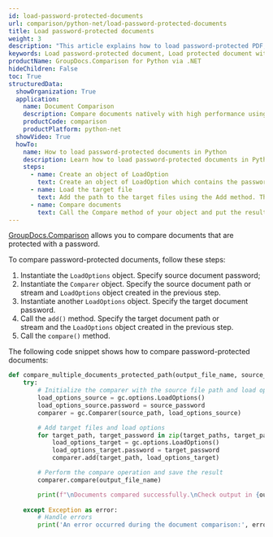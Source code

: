 ```yaml
---
id: load-password-protected-documents
url: comparison/python-net/load-password-protected-documents
title: Load password-protected documents
weight: 3
description: "This article explains how to load password-protected PDF, Word, Excel, PowerPoint documents when using GroupDocs.Comparison for Python via .NET."
keywords: Load password-protected document, Load protected document with GroupDocs.Comparison
productName: GroupDocs.Comparison for Python via .NET
hideChildren: False
toc: True
structuredData:
  showOrganization: True
  application:
    name: Document Comparison
    description: Compare documents natively with high performance using Python language and GroupDocs.Comparison for Python via .NET
    productCode: comparison
    productPlatform: python-net
  showVideo: True
  howTo:
    name: How to load password-protected documents in Python
    description: Learn how to load password-protected documents in Python step by step
    steps:
      - name: Create an object of LoadOption
        text: Create an object of LoadOption which contains the password parameters.
      - name: Load the target file
        text: Add the path to the target files using the Add method. The second parameter is a LoadOption object that contains the password.
      - name: Compare documents
        text: Call the Compare method of your object and put the resulting file stream.
---
```


[GroupDocs.Comparison](https://products.groupdocs.com/comparison/python-net) allows you to compare documents that are protected with a password.  

To compare password-protected documents, follow these steps:

1.  Instantiate the `LoadOptions`<!--](https://reference.groupdocs.com/comparison/python-net/com.groupdocs.comparison.options.load/loadoptions)--> object. Specify source document password;
2.  Instantiate the `Comparer`<!--](https://reference.groupdocs.com/comparison/python-net/com.groupdocs.comparison/comparer)--> object. Specify the source document path or stream and `LoadOptions`<!--](https://reference.groupdocs.com/comparison/python-net/com.groupdocs.comparison.options.load/loadoptions)--> object created in the previous step.
3.  Instantiate another `LoadOptions`<!--](https://reference.groupdocs.com/comparison/python-net/com.groupdocs.comparison.options.load/loadoptions)--> object. Specify the target document password.
4.  Call the `add()`<!--](https://reference.groupdocs.com/comparison/python-net/com.groupdocs.comparison/comparer/#add-java.lang.String-)--> method. Specify the target document path or stream and the `LoadOptions`<!--](https://reference.groupdocs.com/comparison/python-net/com.groupdocs.comparison.options.load/loadoptions)--> object created in the previous step.
5.  Call the `compare()`<!--](https://reference.groupdocs.com/comparison/python-net/com.groupdocs.comparison/comparer)--> method.

The following code snippet shows how to compare password-protected documents:

```python
def compare_multiple_documents_protected_path(output_file_name, source_path, target_paths, source_password, target_passwords, result_path):
    try:
        # Initialize the comparer with the source file path and load options
        load_options_source = gc.options.LoadOptions()
        load_options_source.password = source_password
        comparer = gc.Comparer(source_path, load_options_source)

        # Add target files and load options
        for target_path, target_password in zip(target_paths, target_passwords):
            load_options_target = gc.options.LoadOptions()
            load_options_target.password = target_password
            comparer.add(target_path, load_options_target)

        # Perform the compare operation and save the result
        comparer.compare(output_file_name)

        print(f"\nDocuments compared successfully.\nCheck output in {output_file_name}.")
    
    except Exception as error:
        # Handle errors
        print('An error occurred during the document comparison:', error)
```